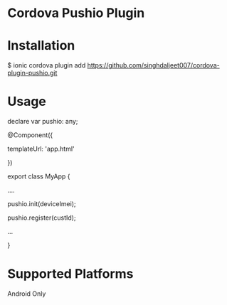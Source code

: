 Cordova Pushio Plugin
======================

Installation
======================
$ ionic cordova plugin add https://github.com/singhdaljeet007/cordova-plugin-pushio.git

Usage
======================

declare var pushio: any;

@Component({

  templateUrl: 'app.html'

})

export class MyApp {

….

pushio.init(deviceImei);

pushio.register(custId);

…

}

Supported Platforms
======================

Android Only